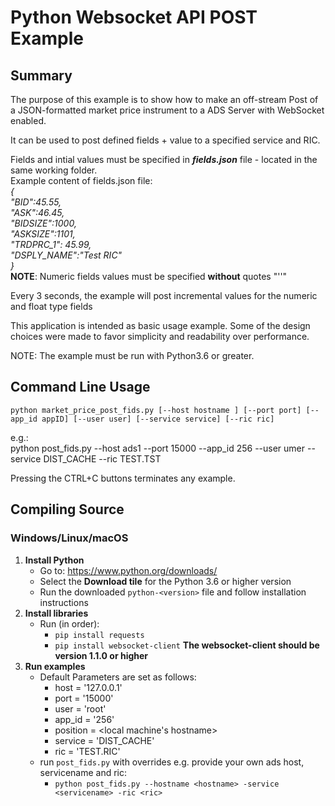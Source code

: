 # Python Websocket API POST Example
## Summary

The purpose of this example is to show how to make an off-stream Post of a JSON-formatted market price instrument
to a ADS Server with WebSocket enabled. 

It can be used to post defined fields + value to a specified service and RIC.

Fields and intial values must be specified in ***fields.json*** file - located in the same working folder.   
Example content of fields.json file:  
*{  
	"BID":45.55,  
	"ASK":46.45,  
	"BIDSIZE":1000,  
	"ASKSIZE":1101,  
	"TRDPRC_1": 45.99,  
	"DSPLY_NAME":"Test RIC"  
}*  
**NOTE**: Numeric fields values must be specified **without** quotes "''"

Every 3 seconds, the example will post incremental values for the numeric and float type fields

This application is intended as basic usage example. Some of the design choices
were made to favor simplicity and readability over performance.

NOTE: The example must be run with Python3.6 or greater.

## Command Line Usage

```python market_price_post_fids.py [--host hostname ] [--port port] [--app_id appID] [--user user] [--service service] [--ric ric]```

e.g.:  
python post_fids.py --host ads1 --port 15000 --app_id 256 --user umer --service DIST_CACHE --ric TEST.TST


Pressing the CTRL+C buttons terminates any example.
## Compiling Source
### Windows/Linux/macOS
1. __Install Python__
    - Go to: <https://www.python.org/downloads/>
    - Select the __Download tile__ for the Python 3.6 or higher version
    - Run the downloaded `python-<version>` file and follow installation instructions
2. __Install libraries__
    - Run (in order):
      - `pip install requests`
      - `pip install websocket-client`
	    **The websocket-client should be version 1.1.0 or higher**
3. __Run examples__
    - Default Parameters are set as follows:
      - host = '127.0.0.1'
      - port = '15000'
      - user = 'root'
      - app_id = '256'
      - position = <local machine's hostname>
      - service = 'DIST_CACHE'
      - ric = 'TEST.RIC'
    - run `post_fids.py` with overrides e.g. provide your own ads host, servicename and ric:
      - `python post_fids.py --hostname <hostname> -service <servicename> -ric <ric>`
